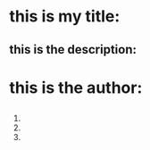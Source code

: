 
  # this is my title: 
  ## this is the description: 
  # this is the author: 
  ##
  1.
  2.
  3.


